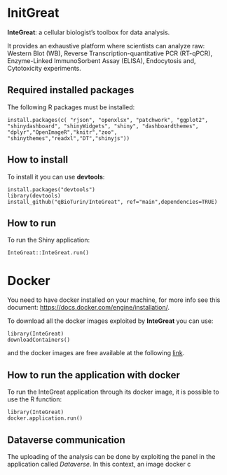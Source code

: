 # InitGreat

**InteGreat**: a cellular biologist’s toolbox for data analysis.

It provides an exhaustive platform where scientists can analyze raw:
Western Blot (WB),
Reverse Transcription-quantitative PCR (RT-qPCR),
Enzyme-Linked ImmunoSorbent Assay (ELISA),
Endocytosis and,
Cytotoxicity experiments.

## Required installed packages

The following R packages must be installed:

```
install.packages(c( "rjson", "openxlsx", "patchwork", "ggplot2", "shinydashboard", "shinyWidgets", "shiny", "dashboardthemes", "dplyr","OpenImageR","knitr","zoo", "shinythemes","readxl","DT","shinyjs"))
```

## How to install

To install it you can use  **devtools**:

```
install.packages("devtools")
library(devtools)
install_github("qBioTurin/InteGreat", ref="main",dependencies=TRUE)
```

## How to run 

To run the Shiny application:

```
InteGreat::InteGreat.run()
```

# Docker

You need to have docker installed on your machine, for more info see this document:
https://docs.docker.com/engine/installation/.

To download all the docker images exploited by **InteGreat** you can use:

```
library(InteGreat)
downloadContainers()
```

and the docker images are free available at the following [link](https://hub.docker.com/r/qbioturin/).

## How to run the application with docker

To run the InteGreat application through its docker image, it is possible to use the R function:

```
library(InteGreat)
docker.application.run()
```


## Dataverse communication

The uploading of the analysis can be done by exploiting the panel in the application called *Dataverse*. In this context, an image docker c



